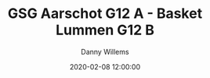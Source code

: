 ---
layout: album
title: GSG Aarschot G12 A - Basket Lummen G12 B
description: Competitie wedstrijd tussen GSG Aarschot G12 A en OBasket Lummen G12 B.
date: 2020-02-08 12:00:00
cover: /albums/2020-02-08-GSG-Aarschot-G12A-Basket-Lummen-G12B/thumbnails/DSC_0246.jpg
author: Danny Willems
archived: true
pagination: 
  enabled: true
  images: true
  imageLayout: image
  itemsPerPage: 256
---